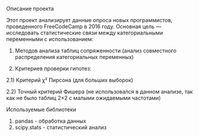 Описание проекта

Этот проект анализирует данные опроса новых программистов, проведенного FreeCodeCamp в 2016 году. Основная цель — исследовать статистические связи между категориальными переменными с использованием:

1) Методов анализа таблиц сопряженности (анализ совместного распределения категориальных переменных)

2) Критериев проверки гипотез:

2.1) Критерий χ² Пирсона (для больших выборок)

2.2) Точный критерий Фишера (не использовался в данном анализе, так как не было таблиц 2×2 с малыми ожидаемыми частотами)

Используемые библиотеки
1) pandas - обработка данных 
2) scipy.stats - статистический анализ
